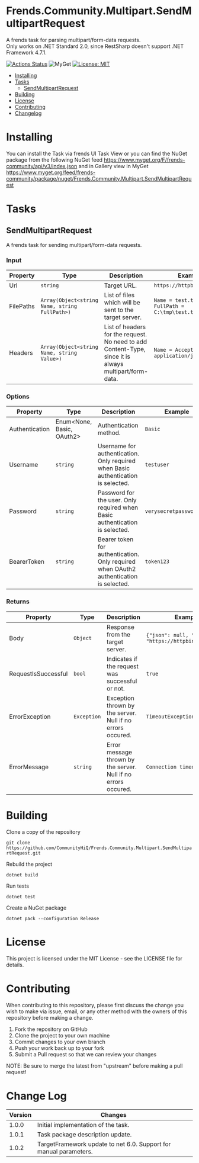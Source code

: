 # Frends.Community.Multipart.SendMultipartRequest

A frends task for parsing multipart/form-data requests.<br/>
Only works on .NET Standard 2.0, since RestSharp doesn't support .NET Framework 4.7.1.

[![Actions Status](https://github.com/CommunityHiQ/Frends.Community.Multipart.SendMultipartRequest/workflows/PackAndPushAfterMerge/badge.svg)](https://github.com/CommunityHiQ/Frends.Community.Multipart.SendMultipartRequest/actions)
![MyGet](https://img.shields.io/myget/frends-community/v/Frends.Community.Multipart.SendMultipartRequest)
[![License: MIT](https://img.shields.io/badge/License-MIT-yellow.svg)](https://opensource.org/licenses/MIT) 

- [Installing](#installing)
- [Tasks](#tasks)
     - [SendMultipartRequest](#SendMultipartRequest)
- [Building](#building)
- [License](#license)
- [Contributing](#contributing)
- [Changelog](#change-log)

# Installing

You can install the Task via frends UI Task View or you can find the NuGet package from the following NuGet feed
https://www.myget.org/F/frends-community/api/v3/index.json and in Gallery view in MyGet https://www.myget.org/feed/frends-community/package/nuget/Frends.Community.Multipart.SendMultipartRequest

# Tasks

## SendMultipartRequest

A frends task for sending multipart/form-data requests.

### Input

| Property  | Type                                          | Description                                                                                           | Example                                       |
|-----------|-----------------------------------------------|-------------------------------------------------------------------------------------------------------|-----------------------------------------------|
| Url       | `string`                                      | Target URL.                                                                                           | `https://httpbin.org/post`                    |
| FilePaths | `Array(Object<string Name, string FullPath>)` | List of files which will be sent to the target server.                                                | `Name = test.txt, FullPath = C:\tmp\test.txt` |
| Headers   | `Array(Object<string Name, string Value>)`    | List of headers for the request. No need to add Content-Type, since it is always multipart/form-data. | `Name = Accept, Value = application/json`     |

### Options

| Property       | Type                      | Description                                                                            | Example                 |
|----------------|---------------------------|----------------------------------------------------------------------------------------|-------------------------|
| Authentication | Enum<None, Basic, OAuth2> | Authentication method.                                                                 | `Basic`                 |
| Username       | `string`                  | Username for authentication. Only required when Basic authentication is selected.      | `testuser`              |
| Password       | `string`                  | Password for the user. Only required when Basic authentication is selected.            | `verysecretpassword123` |
| BearerToken    | `string`                  | Bearer token for authentication. Only required when OAuth2 authentication is selected. | `token123`              |

### Returns

| Property            | Type        | Description                                                    | Example                                             |
|---------------------|-------------|----------------------------------------------------------------|-----------------------------------------------------|
| Body                | `Object`    | Response from the target server.                               | `{"json": null, "url": "https://httpbin.org/post"}` |
| RequestIsSuccessful | `bool`      | Indicates if the request was successful or not.                | `true`                                              |
| ErrorException      | `Exception` | Exception thrown by the server. Null if no errors occured.     | `TimeoutException`                                  |
| ErrorMessage        | `string`    | Error message thrown by the server. Null if no errors occured. | `Connection timeout.`                               |

# Building

Clone a copy of the repository

`git clone https://github.com/CommunityHiQ/Frends.Community.Multipart.SendMultipartRequest.git`

Rebuild the project

`dotnet build`

Run tests

`dotnet test`

Create a NuGet package

`dotnet pack --configuration Release`

# License

This project is licensed under the MIT License - see the LICENSE file for details.

# Contributing
When contributing to this repository, please first discuss the change you wish to make via issue, email, or any other method with the owners of this repository before making a change.

1. Fork the repository on GitHub
2. Clone the project to your own machine
3. Commit changes to your own branch
4. Push your work back up to your fork
5. Submit a Pull request so that we can review your changes

NOTE: Be sure to merge the latest from "upstream" before making a pull request!

# Change Log

| Version | Changes                                                             |
|---------|---------------------------------------------------------------------|
| 1.0.0   | Initial implementation of the task.                                 |
| 1.0.1   | Task package description update.                                    |
| 1.0.2   | TargetFramework update to net 6.0. Support for manual parameters.   |
